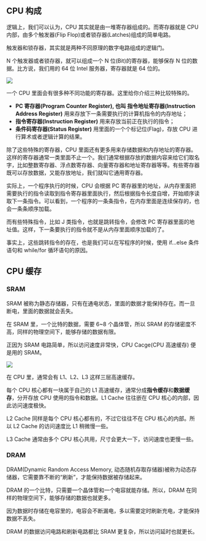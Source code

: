## CPU 构成

逻辑上，我们可以认为，CPU 其实就是由一堆寄存器组成的。而寄存器就是 CPU 内部，由多个触发器(Flip Flop)或者锁存器(Latches)组成的简单电路。

触发器和锁存器，其实就是两种不同原理的数字电路组成的逻辑门。

N 个触发器或者锁存器，就可以组成一个 N 位(Bit)的寄存器，能够保存 N 位的数据。比方说，我们用的 64 位 Intel 服务器，寄存器就是 64 位的。

![](https://tva1.sinaimg.cn/large/006tNbRwgy1gax20zihnfj31gg0u0qc4.jpg)

一个 CPU 里面会有很多种不同功能的寄存器。这里给你介绍三种比较特殊的。

- **PC 寄存器(Program Counter Register), 也叫 指令地址寄存器(Instruction Address Register)** 用来存放下一条需要执行的计算机指令的内存地址；
- **指令寄存器(Instruction Register)** 用来存放当前正在执行的指令；
- **条件码寄存器(Status Register)** 用里面的一个个标记位(Flag)，存放 CPU 进行算术或者逻辑计算的结果。

除了这些特殊的寄存器，CPU 里面还有更多用来存储数据和内存地址的寄存器。这样的寄存器通常一类里面不止一个。我们通常根据存放的数据内容来给它们取名字，比如整数寄存器、浮点数寄存器、向量寄存器和地址寄存器等等。有些寄存器既可以存放数据，又能存放地址，我们就叫它通用寄存器。

实际上，一个程序执行的时候，CPU 会根据 PC 寄存器里的地址，从内存里面把需要执行的指令读取到指令寄存器里面执行，然后根据指令长度自增，开始顺序读取下一条指令。可以看到，一个程序的一条条指令，在内存里面是连续保存的，也会一条条顺序加载。

而有些特殊指令，比如 J 类指令，也就是跳转指令，会修改 PC 寄存器里面的地址值。这样，下一条要执行的指令就不是从内存里面顺序加载的了。

事实上，这些跳转指令的存在，也是我们可以在写程序的时候，使用 if…else 条件语句和 while/for 循环语句的原因。

## CPU 缓存

### SRAM

SRAM 被称为静态存储器，只有在通电状态，里面的数据才能保持存在。而一旦断电，里面的数据就会丢失。

在 SRAM 里，一个比特的数据，需要 6~8 个晶体管，所以 SRAM 的存储密度不高，同样的物理空间下，能够存储的数据有限。

正因为 SRAM 电路简单，所以访问速度非常快，CPU Cacge(CPU 高速缓存) 便是用的 SRAM。

![](https://tva1.sinaimg.cn/large/006tNbRwgy1gb24p1l1zwj30zk0qogmq.jpg)

在 CPU 里，通常会有 L1、L2、L3 这样三层高速缓存。

每个 CPU 核心都有一块属于自己的 L1 高速缓存，通常分成**指令缓存**和**数据缓存**，分开存放 CPU 使用的指令和数据。L1 Cache 往往嵌在 CPU 核心的内部，因此访问速度极快。

L2 Cache 同样是每个 CPU 核心都有的，不过它往往不在 CPU 核心的内部。所以 L2 Cache 的访问速度比 L1 稍微慢一些。

L3 Cache 通常由多个 CPU 核心共用，尺寸会更大一下，访问速度也更慢一些。

### DRAM

DRAM(Dynamic Random Access Memory, 动态随机存取存储器)被称为动态存储器，它需要靠不断的“刷新”，才能保持数据被存储起来。

DRAM 的一个比特，只需要一个晶体管和一个电容就能存储。所以，DRAM 在同样的物理空间下，能够存储的数据也就更多。

因为数据时存储在电容里的，电容会不断漏电，多以需要定时刷新充电，才能保持数据不丢失。

DRAM 的数据访问电路和刷新电路都比 SRAM 更复杂，所以访问延时也就更长。


